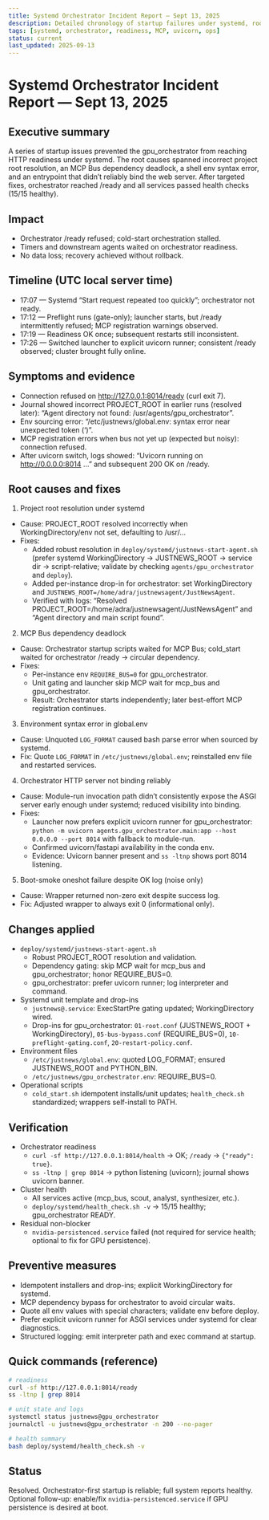 ```yaml
---
title: Systemd Orchestrator Incident Report — Sept 13, 2025
description: Detailed chronology of startup failures under systemd, root causes, and fixes leading to a clean orchestrator-first boot with full system health.
tags: [systemd, orchestrator, readiness, MCP, uvicorn, ops]
status: current
last_updated: 2025-09-13
---
```


# Systemd Orchestrator Incident Report — Sept 13, 2025

## Executive summary
A series of startup issues prevented the gpu_orchestrator from reaching HTTP readiness under systemd. The root causes spanned incorrect project root resolution, an MCP Bus dependency deadlock, a shell env syntax error, and an entrypoint that didn’t reliably bind the web server. After targeted fixes, orchestrator reached /ready and all services passed health checks (15/15 healthy).

## Impact
- Orchestrator /ready refused; cold-start orchestration stalled.
- Timers and downstream agents waited on orchestrator readiness.
- No data loss; recovery achieved without rollback.

## Timeline (UTC local server time)
- 17:07 — Systemd “Start request repeated too quickly”; orchestrator not ready.
- 17:12 — Preflight runs (gate-only); launcher starts, but /ready intermittently refused; MCP registration warnings observed.
- 17:19 — Readiness OK once; subsequent restarts still inconsistent.
- 17:26 — Switched launcher to explicit uvicorn runner; consistent /ready observed; cluster brought fully online.

## Symptoms and evidence
- Connection refused on http://127.0.0.1:8014/ready (curl exit 7).
- Journal showed incorrect PROJECT_ROOT in earlier runs (resolved later): “Agent directory not found: /usr/agents/gpu_orchestrator”.
- Env sourcing error: “/etc/justnews/global.env: syntax error near unexpected token (‘)”.
- MCP registration errors when bus not yet up (expected but noisy): connection refused.
- After uvicorn switch, logs showed: “Uvicorn running on http://0.0.0.0:8014 …” and subsequent 200 OK on /ready.

## Root causes and fixes
1) Project root resolution under systemd
- Cause: PROJECT_ROOT resolved incorrectly when WorkingDirectory/env not set, defaulting to /usr/…
- Fixes:
  - Added robust resolution in `deploy/systemd/justnews-start-agent.sh` (prefer systemd WorkingDirectory → JUSTNEWS_ROOT → service dir → script-relative; validate by checking `agents/gpu_orchestrator` and `deploy`).
  - Added per-instance drop-in for orchestrator: set WorkingDirectory and `JUSTNEWS_ROOT=/home/adra/justnewsagent/JustNewsAgent`.
  - Verified with logs: “Resolved PROJECT_ROOT=/home/adra/justnewsagent/JustNewsAgent” and “Agent directory and main script found”.

2) MCP Bus dependency deadlock
- Cause: Orchestrator startup scripts waited for MCP Bus; cold_start waited for orchestrator /ready → circular dependency.
- Fixes:
  - Per-instance env `REQUIRE_BUS=0` for gpu_orchestrator.
  - Unit gating and launcher skip MCP wait for mcp_bus and gpu_orchestrator.
  - Result: Orchestrator starts independently; later best-effort MCP registration continues.

3) Environment syntax error in global.env
- Cause: Unquoted `LOG_FORMAT` caused bash parse error when sourced by systemd.
- Fix: Quote `LOG_FORMAT` in `/etc/justnews/global.env`; reinstalled env file and restarted services.

4) Orchestrator HTTP server not binding reliably
- Cause: Module-run invocation path didn’t consistently expose the ASGI server early enough under systemd; reduced visibility into binding.
- Fixes:
  - Launcher now prefers explicit uvicorn runner for gpu_orchestrator: `python -m uvicorn agents.gpu_orchestrator.main:app --host 0.0.0.0 --port 8014` with fallback to module-run.
  - Confirmed uvicorn/fastapi availability in the conda env.
  - Evidence: Uvicorn banner present and `ss -ltnp` shows port 8014 listening.

5) Boot-smoke oneshot failure despite OK log (noise only)
- Cause: Wrapper returned non-zero exit despite success log.
- Fix: Adjusted wrapper to always exit 0 (informational only).

## Changes applied
- `deploy/systemd/justnews-start-agent.sh`
  - Robust PROJECT_ROOT resolution and validation.
  - Dependency gating: skip MCP wait for mcp_bus and gpu_orchestrator; honor REQUIRE_BUS=0.
  - gpu_orchestrator: prefer uvicorn runner; log interpreter and command.
- Systemd unit template and drop-ins
  - `justnews@.service`: ExecStartPre gating updated; WorkingDirectory wired.
  - Drop-ins for gpu_orchestrator: `01-root.conf` (JUSTNEWS_ROOT + WorkingDirectory), `05-bus-bypass.conf` (REQUIRE_BUS=0), `10-preflight-gating.conf`, `20-restart-policy.conf`.
- Environment files
  - `/etc/justnews/global.env`: quoted LOG_FORMAT; ensured JUSTNEWS_ROOT and PYTHON_BIN.
  - `/etc/justnews/gpu_orchestrator.env`: REQUIRE_BUS=0.
- Operational scripts
  - `cold_start.sh` idempotent installs/unit updates; `health_check.sh` standardized; wrappers self-install to PATH.

## Verification
- Orchestrator readiness
  - `curl -sf http://127.0.0.1:8014/health` → OK; `/ready` → `{"ready": true}`.
  - `ss -ltnp | grep 8014` → python listening (uvicorn); journal shows uvicorn banner.
- Cluster health
  - All services active (mcp_bus, scout, analyst, synthesizer, etc.).
  - `deploy/systemd/health_check.sh -v` → 15/15 healthy; gpu_orchestrator READY.
- Residual non-blocker
  - `nvidia-persistenced.service` failed (not required for service health; optional to fix for GPU persistence).

## Preventive measures
- Idempotent installers and drop-ins; explicit WorkingDirectory for systemd.
- MCP dependency bypass for orchestrator to avoid circular waits.
- Quote all env values with special characters; validate env before deploy.
- Prefer explicit uvicorn runner for ASGI services under systemd for clear diagnostics.
- Structured logging: emit interpreter path and exec command at startup.

## Quick commands (reference)
```bash
# readiness
curl -sf http://127.0.0.1:8014/ready
ss -ltnp | grep 8014

# unit state and logs
systemctl status justnews@gpu_orchestrator
journalctl -u justnews@gpu_orchestrator -n 200 --no-pager

# health summary
bash deploy/systemd/health_check.sh -v
```

## Status
Resolved. Orchestrator-first startup is reliable; full system reports healthy. Optional follow-up: enable/fix `nvidia-persistenced.service` if GPU persistence is desired at boot.
